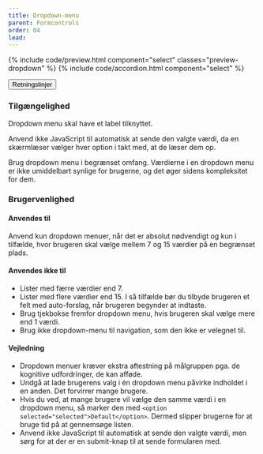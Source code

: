 ```yaml
---
title: Dropdown-menu
parent: Formcontrols
order: 04
lead:
---
```



{% include code/preview.html component="select" classes="preview-dropdown" %}
{% include code/accordion.html component="select" %}
<div class="accordion-bordered accordion-docs">
  <button class="button-unstyled accordion-button"
      aria-expanded="true" aria-controls="dropdown-docs">
    Retningslinjer
  </button>
  <div id="dropdown-docs" aria-hidden="false" class="accordion-content">
    <article>
      <section>
          <h3 class="h4">Tilgængelighed</h3>
          <p>Dropdown menu skal have et label tilknyttet.</p>
          <p>Anvend ikke JavaScript til automatisk at sende den valgte værdi, da en skærmlæser vælger hver option i takt med, at de læser dem op.</p>
          <p>Brug dropdown menu i begrænset omfang. Værdierne i en dropdown menu er ikke umiddelbart synlige for brugerne, og det øger sidens kompleksitet for dem.</p>
      </section>
      <section>
          <h3 class="h4">Brugervenlighed</h3>
          <h4 class="h5">Anvendes til</h4>
          <p>Anvend kun dropdown menuer, når det er absolut nødvendigt og kun i tilfælde, hvor brugeren skal vælge mellem 7 og 15 værdier på en begrænset plads.</p>
          <h4 class="h5">Anvendes ikke til</h4>
          <ul>
              <li>Lister med færre værdier end 7.</li>
              <li>Lister med flere værdier end 15. I så tilfælde bør du tilbyde brugeren et felt med auto-forslag, når brugeren begynder at indtaste.</li>
              <li>Brug tjekbokse fremfor dropdown menu, hvis brugeren skal vælge mere end 1 værdi.</li>
              <li>Brug ikke dropdown-menu til navigation, som den ikke er velegnet til.</li>
          </ul>
          <h4 class="h5">Vejledning</h4>
          <ul>
              <li>Dropdown menuer kræver ekstra aftestning på målgruppen pga. de kognitive udfordringer, de kan afføde.</li>
              <li>Undgå at lade brugerens valg i én dropdown menu påvirke indholdet i en anden. Det forvirrer mange brugere.</li>
              <li>Hvis du ved, at mange brugere vil vælge den samme værdi i en dropdown menu, så marker den med <code>&lt;option selected="selected"&gt;Default&lt;/option&gt;</code>. Dermed slipper brugerne for at bruge tid på at gennemsøge listen.</li>
              <li>Anvend ikke JavaScript til automatisk at sende den valgte værdi, men sørg for at der er en submit-knap til at sende formularen med.</li>
          </ul>
      </section>
    </article>
  </div>
</div>
